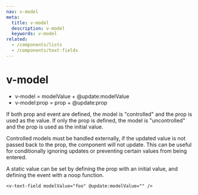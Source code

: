 ```yaml
---
nav: v-model
meta:
  title: v-model
  description: v-model
  keywords: v-model
related:
  - /components/lists
  - /components/text-fields
---
```


# v-model

- v-model = modelValue + @update:modelValue
- v-model:prop = prop + @update:prop

If both prop and event are defined, the model is "controlled" and the prop is used as the value. If only the prop is defined, the model is "uncontrolled" and the prop is used as the initial value.

Controlled models must be handled externally, if the updated value is not passed back to the prop, the component will not update. This can be useful for conditionally ignoring updates or preventing certain values from being entered.

A static value can be set by defining the prop with an initial value, and defining the event with a noop function.

```vue
<v-text-field modelValue="foo" @update:modelValue="" />
```
